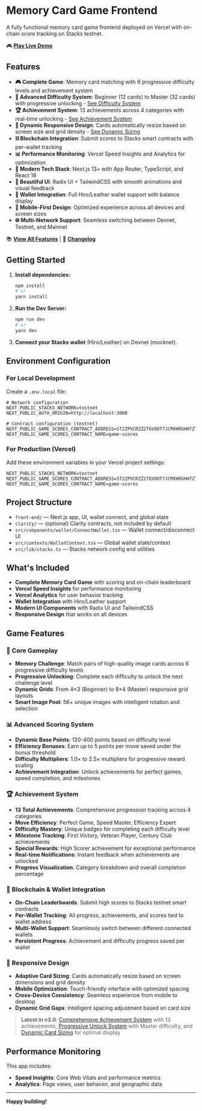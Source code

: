 # Memory Card Game Frontend

A fully functional memory card game frontend deployed on Vercel with on-chain score tracking on Stacks testnet.

🎮 **[Play Live Demo](https://memory-card-game-git-main-peters-projects-f3199619.vercel.app)**

## Features

- **🎮 Complete Game**: Memory card matching with 6 progressive difficulty levels and achievement system
- **🎯 Advanced Difficulty System**: Beginner (12 cards) to Master (32 cards) with progressive unlocking - [See Difficulty System](../DIFFICULTY_SYSTEM.md)
- **🏆 Achievement System**: 13 achievements across 4 categories with real-time unlocking - [See Achievement System](../ACHIEVEMENT_SYSTEM.md)
- **📱 Dynamic Responsive Design**: Cards automatically resize based on screen size and grid density - [See Dynamic Sizing](../DYNAMIC_SIZING.md)
- **⛓️ Blockchain Integration**: Submit scores to Stacks smart contracts with per-wallet tracking
- **📊 Performance Monitoring**: Vercel Speed Insights and Analytics for optimization
- **🚀 Modern Tech Stack**: Next.js 13+ with App Router, TypeScript, and React 18
- **🎨 Beautiful UI**: Radix UI + TailwindCSS with smooth animations and visual feedback
- **🔗 Wallet Integration**: Full Hiro/Leather wallet support with balance display
- **📱 Mobile-First Design**: Optimized experience across all devices and screen sizes
- **🌐 Multi-Network Support**: Seamless switching between Devnet, Testnet, and Mainnet

📚 **[View All Features](../FEATURES.md)** | 📝 **[Changelog](../CHANGELOG.md)**

## Getting Started

1. **Install dependencies:**

   ```bash
   npm install
   # or
   yarn install
   ```

2. **Run the Dev Server:**

   ```bash
   npm run dev
   # or
   yarn dev
   ```

3. **Connect your Stacks wallet** (Hiro/Leather) on Devnet (mocknet).

## Environment Configuration

### For Local Development

Create a `.env.local` file:

```env
# Network configuration
NEXT_PUBLIC_STACKS_NETWORK=testnet
NEXT_PUBLIC_AUTH_ORIGIN=http://localhost:3000

# Contract configuration (testnet)
NEXT_PUBLIC_GAME_SCORES_CONTRACT_ADDRESS=ST2ZPVCRZZ2T6V8DT7JCMXHRGHH7ZT7RYHPBJDWC0
NEXT_PUBLIC_GAME_SCORES_CONTRACT_NAME=game-scores
```

### For Production (Vercel)

Add these environment variables in your Vercel project settings:

```env
NEXT_PUBLIC_STACKS_NETWORK=testnet
NEXT_PUBLIC_GAME_SCORES_CONTRACT_ADDRESS=ST2ZPVCRZZ2T6V8DT7JCMXHRGHH7ZT7RYHPBJDWC0
NEXT_PUBLIC_GAME_SCORES_CONTRACT_NAME=game-scores
```

## Project Structure

- `front-end/` — Next.js app, UI, wallet connect, and global state
- `clarity/` — (optional) Clarity contracts, not included by default
- `src/components/wallet/ConnectWallet.tsx` — Wallet connect/disconnect UI
- `src/contexts/WalletContext.tsx` — Global wallet state/context
- `src/lib/stacks.ts` — Stacks network config and utilities

## What's Included

- **Complete Memory Card Game** with scoring and on-chain leaderboard
- **Vercel Speed Insights** for performance monitoring
- **Vercel Analytics** for user behavior tracking
- **Wallet Integration** with Hiro/Leather support
- **Modern UI Components** with Radix UI and TailwindCSS
- **Responsive Design** that works on all devices

## Game Features

### 🎯 Core Gameplay
- **Memory Challenge**: Match pairs of high-quality image cards across 6 progressive difficulty levels
- **Progressive Unlocking**: Complete each difficulty to unlock the next challenge level
- **Dynamic Grids**: From 4×3 (Beginner) to 8×4 (Master) responsive grid layouts
- **Smart Image Pool**: 56+ unique images with intelligent rotation and selection

### 📊 Advanced Scoring System
- **Dynamic Base Points**: 120-400 points based on difficulty level
- **Efficiency Bonuses**: Earn up to 5 points per move saved under the bonus threshold
- **Difficulty Multipliers**: 1.0× to 2.5× multipliers for progressive reward scaling
- **Achievement Integration**: Unlock achievements for perfect games, speed completion, and milestones

### 🏆 Achievement System
- **13 Total Achievements**: Comprehensive progression tracking across 4 categories
- **Move Efficiency**: Perfect Game, Speed Master, Efficiency Expert
- **Difficulty Mastery**: Unique badges for completing each difficulty level
- **Milestone Tracking**: First Victory, Veteran Player, Century Club achievements
- **Special Rewards**: High Scorer achievement for exceptional performance
- **Real-time Notifications**: Instant feedback when achievements are unlocked
- **Progress Visualization**: Category breakdown and overall completion percentage

### 🔗 Blockchain & Wallet Integration
- **On-Chain Leaderboards**: Submit high scores to Stacks testnet smart contracts
- **Per-Wallet Tracking**: All progress, achievements, and scores tied to wallet address
- **Multi-Wallet Support**: Seamlessly switch between different connected wallets
- **Persistent Progress**: Achievement and difficulty progress saved per wallet

### 📱 Responsive Design
- **Adaptive Card Sizing**: Cards automatically resize based on screen dimensions and grid density
- **Mobile Optimization**: Touch-friendly interface with optimized spacing
- **Cross-Device Consistency**: Seamless experience from mobile to desktop
- **Dynamic Grid Gaps**: Intelligent spacing adjustment based on card size

> **Latest in v3.0**: [Comprehensive Achievement System](../ACHIEVEMENT_SYSTEM.md) with 13 achievements, [Progressive Unlock System](../DIFFICULTY_SYSTEM.md) with Master difficulty, and [Dynamic Card Sizing](../DYNAMIC_SIZING.md) for optimal display

## Performance Monitoring

This app includes:
- **Speed Insights**: Core Web Vitals and performance metrics
- **Analytics**: Page views, user behavior, and geographic data

---

**Happy building!**
